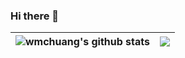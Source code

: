 ### Hi there 👋

<!--
**wmchuang/wmchuang** is a ✨ _special_ ✨ repository because its `README.md` (this file) appears on your GitHub profile.

Here are some ideas to get you started:

- 🔭 I’m currently working on ...
- 🌱 I’m currently learning ...
- 👯 I’m looking to collaborate on ...
- 🤔 I’m looking for help with ...
- 💬 Ask me about ...
- 📫 How to reach me: ...
- 😄 Pronouns: ...
- ⚡ Fun fact: ...
-->


| <a><img align="center" src="https://github-readme-stats.vercel.app/api?username=wmchuang&show_icons=true&theme=transparent&hide_border=true" alt="wmchuang's github stats" /></a> | <a><img align="center" src="https://github-readme-stats.vercel.app/api/top-langs/?username=wmchuang&layout=compact&theme=buefy&hide_border=true&hide=javascript,html,r,python" /></a> |
| ------------- | ------------- |
